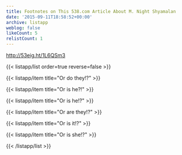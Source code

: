```yaml
---
title: Footnotes on This 538.com Article About M. Night Shyamalan
date: '2015-09-11T18:58:52+00:00'
archive: listapp
weblog: false
likeCount: 5
relistCount: 1
---
```


http://53eig.ht/1L6QSm3

<!--more-->

{{< listapp/list order=true reverse=false >}}

   {{< listapp/item title="Or do they!?" >}}

   {{< listapp/item title="Or is he?!" >}}

   {{< listapp/item title="Or is he!?" >}}

   {{< listapp/item title="Or are they!?" >}}

   {{< listapp/item title="Or is it!?" >}}

   {{< listapp/item title="Or is she!?" >}}

{{< /listapp/list >}}

